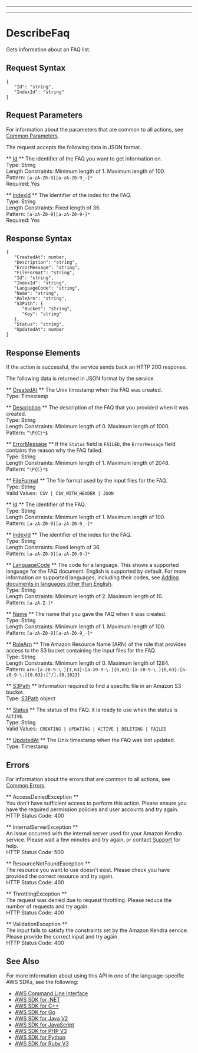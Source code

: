 --------

--------

# DescribeFaq<a name="API_DescribeFaq"></a>

Gets information about an FAQ list\.

## Request Syntax<a name="API_DescribeFaq_RequestSyntax"></a>

```
{
   "Id": "string",
   "IndexId": "string"
}
```

## Request Parameters<a name="API_DescribeFaq_RequestParameters"></a>

For information about the parameters that are common to all actions, see [Common Parameters](CommonParameters.md)\.

The request accepts the following data in JSON format\.

 ** [Id](#API_DescribeFaq_RequestSyntax) **   <a name="Kendra-DescribeFaq-request-Id"></a>
The identifier of the FAQ you want to get information on\.  
Type: String  
Length Constraints: Minimum length of 1\. Maximum length of 100\.  
Pattern: `[a-zA-Z0-9][a-zA-Z0-9_-]*`   
Required: Yes

 ** [IndexId](#API_DescribeFaq_RequestSyntax) **   <a name="Kendra-DescribeFaq-request-IndexId"></a>
The identifier of the index for the FAQ\.  
Type: String  
Length Constraints: Fixed length of 36\.  
Pattern: `[a-zA-Z0-9][a-zA-Z0-9-]*`   
Required: Yes

## Response Syntax<a name="API_DescribeFaq_ResponseSyntax"></a>

```
{
   "CreatedAt": number,
   "Description": "string",
   "ErrorMessage": "string",
   "FileFormat": "string",
   "Id": "string",
   "IndexId": "string",
   "LanguageCode": "string",
   "Name": "string",
   "RoleArn": "string",
   "S3Path": { 
      "Bucket": "string",
      "Key": "string"
   },
   "Status": "string",
   "UpdatedAt": number
}
```

## Response Elements<a name="API_DescribeFaq_ResponseElements"></a>

If the action is successful, the service sends back an HTTP 200 response\.

The following data is returned in JSON format by the service\.

 ** [CreatedAt](#API_DescribeFaq_ResponseSyntax) **   <a name="Kendra-DescribeFaq-response-CreatedAt"></a>
The Unix timestamp when the FAQ was created\.  
Type: Timestamp

 ** [Description](#API_DescribeFaq_ResponseSyntax) **   <a name="Kendra-DescribeFaq-response-Description"></a>
The description of the FAQ that you provided when it was created\.  
Type: String  
Length Constraints: Minimum length of 0\. Maximum length of 1000\.  
Pattern: `^\P{C}*$` 

 ** [ErrorMessage](#API_DescribeFaq_ResponseSyntax) **   <a name="Kendra-DescribeFaq-response-ErrorMessage"></a>
If the `Status` field is `FAILED`, the `ErrorMessage` field contains the reason why the FAQ failed\.  
Type: String  
Length Constraints: Minimum length of 1\. Maximum length of 2048\.  
Pattern: `^\P{C}*$` 

 ** [FileFormat](#API_DescribeFaq_ResponseSyntax) **   <a name="Kendra-DescribeFaq-response-FileFormat"></a>
The file format used by the input files for the FAQ\.  
Type: String  
Valid Values:` CSV | CSV_WITH_HEADER | JSON` 

 ** [Id](#API_DescribeFaq_ResponseSyntax) **   <a name="Kendra-DescribeFaq-response-Id"></a>
The identifier of the FAQ\.  
Type: String  
Length Constraints: Minimum length of 1\. Maximum length of 100\.  
Pattern: `[a-zA-Z0-9][a-zA-Z0-9_-]*` 

 ** [IndexId](#API_DescribeFaq_ResponseSyntax) **   <a name="Kendra-DescribeFaq-response-IndexId"></a>
The identifier of the index for the FAQ\.  
Type: String  
Length Constraints: Fixed length of 36\.  
Pattern: `[a-zA-Z0-9][a-zA-Z0-9-]*` 

 ** [LanguageCode](#API_DescribeFaq_ResponseSyntax) **   <a name="Kendra-DescribeFaq-response-LanguageCode"></a>
The code for a language\. This shows a supported language for the FAQ document\. English is supported by default\. For more information on supported languages, including their codes, see [Adding documents in languages other than English](https://docs.aws.amazon.com/kendra/latest/dg/in-adding-languages.html)\.  
Type: String  
Length Constraints: Minimum length of 2\. Maximum length of 10\.  
Pattern: `[a-zA-Z-]*` 

 ** [Name](#API_DescribeFaq_ResponseSyntax) **   <a name="Kendra-DescribeFaq-response-Name"></a>
The name that you gave the FAQ when it was created\.  
Type: String  
Length Constraints: Minimum length of 1\. Maximum length of 100\.  
Pattern: `[a-zA-Z0-9][a-zA-Z0-9_-]*` 

 ** [RoleArn](#API_DescribeFaq_ResponseSyntax) **   <a name="Kendra-DescribeFaq-response-RoleArn"></a>
The Amazon Resource Name \(ARN\) of the role that provides access to the S3 bucket containing the input files for the FAQ\.  
Type: String  
Length Constraints: Minimum length of 0\. Maximum length of 1284\.  
Pattern: `arn:[a-z0-9-\.]{1,63}:[a-z0-9-\.]{0,63}:[a-z0-9-\.]{0,63}:[a-z0-9-\.]{0,63}:[^/].{0,1023}` 

 ** [S3Path](#API_DescribeFaq_ResponseSyntax) **   <a name="Kendra-DescribeFaq-response-S3Path"></a>
Information required to find a specific file in an Amazon S3 bucket\.  
Type: [S3Path](API_S3Path.md) object

 ** [Status](#API_DescribeFaq_ResponseSyntax) **   <a name="Kendra-DescribeFaq-response-Status"></a>
The status of the FAQ\. It is ready to use when the status is `ACTIVE`\.  
Type: String  
Valid Values:` CREATING | UPDATING | ACTIVE | DELETING | FAILED` 

 ** [UpdatedAt](#API_DescribeFaq_ResponseSyntax) **   <a name="Kendra-DescribeFaq-response-UpdatedAt"></a>
The Unix timestamp when the FAQ was last updated\.  
Type: Timestamp

## Errors<a name="API_DescribeFaq_Errors"></a>

For information about the errors that are common to all actions, see [Common Errors](CommonErrors.md)\.

 ** AccessDeniedException **   
You don't have sufficient access to perform this action\. Please ensure you have the required permission policies and user accounts and try again\.  
HTTP Status Code: 400

 ** InternalServerException **   
An issue occurred with the internal server used for your Amazon Kendra service\. Please wait a few minutes and try again, or contact [Support](http://aws.amazon.com/contact-us/) for help\.  
HTTP Status Code: 500

 ** ResourceNotFoundException **   
The resource you want to use doesn’t exist\. Please check you have provided the correct resource and try again\.  
HTTP Status Code: 400

 ** ThrottlingException **   
The request was denied due to request throttling\. Please reduce the number of requests and try again\.  
HTTP Status Code: 400

 ** ValidationException **   
The input fails to satisfy the constraints set by the Amazon Kendra service\. Please provide the correct input and try again\.  
HTTP Status Code: 400

## See Also<a name="API_DescribeFaq_SeeAlso"></a>

For more information about using this API in one of the language\-specific AWS SDKs, see the following:
+  [AWS Command Line Interface](https://docs.aws.amazon.com/goto/aws-cli/kendra-2019-02-03/DescribeFaq) 
+  [AWS SDK for \.NET](https://docs.aws.amazon.com/goto/DotNetSDKV3/kendra-2019-02-03/DescribeFaq) 
+  [AWS SDK for C\+\+](https://docs.aws.amazon.com/goto/SdkForCpp/kendra-2019-02-03/DescribeFaq) 
+  [AWS SDK for Go](https://docs.aws.amazon.com/goto/SdkForGoV1/kendra-2019-02-03/DescribeFaq) 
+  [AWS SDK for Java V2](https://docs.aws.amazon.com/goto/SdkForJavaV2/kendra-2019-02-03/DescribeFaq) 
+  [AWS SDK for JavaScript](https://docs.aws.amazon.com/goto/AWSJavaScriptSDK/kendra-2019-02-03/DescribeFaq) 
+  [AWS SDK for PHP V3](https://docs.aws.amazon.com/goto/SdkForPHPV3/kendra-2019-02-03/DescribeFaq) 
+  [AWS SDK for Python](https://docs.aws.amazon.com/goto/boto3/kendra-2019-02-03/DescribeFaq) 
+  [AWS SDK for Ruby V3](https://docs.aws.amazon.com/goto/SdkForRubyV3/kendra-2019-02-03/DescribeFaq) 